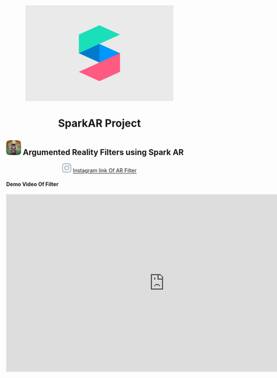 <p align="center">
<img src="./assets/spark.jpg" width=400>
<center>

# SparkAR Project
</center>
</p>

## <img src="./assets/img.png" width=40> Argumented Reality Filters using Spark AR
<center>

<img src="./assets/ico.jpg" width=25>   [Instagram link Of AR Filter](https://www.instagram.com/ar/753107118838853/)
</center>

#### **Demo Video Of Filter**

<iframe width="853" height="480" src="https://www.youtube.com/embed/DQs0a5aX1cw" frameborder="0" allow="accelerometer; autoplay; clipboard-write; encrypted-media; gyroscope; picture-in-picture" allowfullscreen></iframe>
